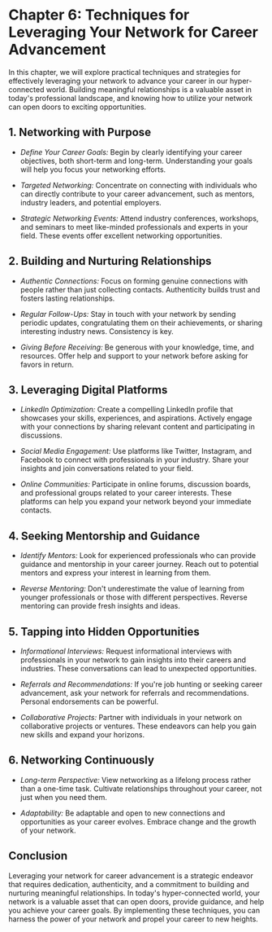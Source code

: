 Chapter 6: Techniques for Leveraging Your Network for Career Advancement
========================================================================

In this chapter, we will explore practical techniques and strategies for effectively leveraging your network to advance your career in our hyper-connected world. Building meaningful relationships is a valuable asset in today's professional landscape, and knowing how to utilize your network can open doors to exciting opportunities.

**1. Networking with Purpose**
------------------------------

* *Define Your Career Goals:* Begin by clearly identifying your career objectives, both short-term and long-term. Understanding your goals will help you focus your networking efforts.

* *Targeted Networking:* Concentrate on connecting with individuals who can directly contribute to your career advancement, such as mentors, industry leaders, and potential employers.

* *Strategic Networking Events:* Attend industry conferences, workshops, and seminars to meet like-minded professionals and experts in your field. These events offer excellent networking opportunities.

**2. Building and Nurturing Relationships**
-------------------------------------------

* *Authentic Connections:* Focus on forming genuine connections with people rather than just collecting contacts. Authenticity builds trust and fosters lasting relationships.

* *Regular Follow-Ups:* Stay in touch with your network by sending periodic updates, congratulating them on their achievements, or sharing interesting industry news. Consistency is key.

* *Giving Before Receiving:* Be generous with your knowledge, time, and resources. Offer help and support to your network before asking for favors in return.

**3. Leveraging Digital Platforms**
-----------------------------------

* *LinkedIn Optimization:* Create a compelling LinkedIn profile that showcases your skills, experiences, and aspirations. Actively engage with your connections by sharing relevant content and participating in discussions.

* *Social Media Engagement:* Use platforms like Twitter, Instagram, and Facebook to connect with professionals in your industry. Share your insights and join conversations related to your field.

* *Online Communities:* Participate in online forums, discussion boards, and professional groups related to your career interests. These platforms can help you expand your network beyond your immediate contacts.

**4. Seeking Mentorship and Guidance**
--------------------------------------

* *Identify Mentors:* Look for experienced professionals who can provide guidance and mentorship in your career journey. Reach out to potential mentors and express your interest in learning from them.

* *Reverse Mentoring:* Don't underestimate the value of learning from younger professionals or those with different perspectives. Reverse mentoring can provide fresh insights and ideas.

**5. Tapping into Hidden Opportunities**
----------------------------------------

* *Informational Interviews:* Request informational interviews with professionals in your network to gain insights into their careers and industries. These conversations can lead to unexpected opportunities.

* *Referrals and Recommendations:* If you're job hunting or seeking career advancement, ask your network for referrals and recommendations. Personal endorsements can be powerful.

* *Collaborative Projects:* Partner with individuals in your network on collaborative projects or ventures. These endeavors can help you gain new skills and expand your horizons.

**6. Networking Continuously**
------------------------------

* *Long-term Perspective:* View networking as a lifelong process rather than a one-time task. Cultivate relationships throughout your career, not just when you need them.

* *Adaptability:* Be adaptable and open to new connections and opportunities as your career evolves. Embrace change and the growth of your network.

**Conclusion**
--------------

Leveraging your network for career advancement is a strategic endeavor that requires dedication, authenticity, and a commitment to building and nurturing meaningful relationships. In today's hyper-connected world, your network is a valuable asset that can open doors, provide guidance, and help you achieve your career goals. By implementing these techniques, you can harness the power of your network and propel your career to new heights.

